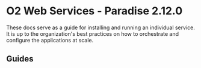 # O2 Web Services - Paradise 2.12.0

These docs serve as a guide for installing and running an individual service. It is up to the organization's best practices on how to orchestrate and configure the applications at scale.

## Guides
